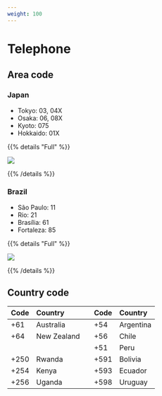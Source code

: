 ```yaml
---
weight: 100
---
```


# Telephone

## Area code

### Japan

- Tokyo: 03, 04X
- Osaka: 06, 08X
- Kyoto: 075
- Hokkaido: 01X

{{% details "Full" %}}

<img src="https://images.squarespace-cdn.com/content/v1/60f6054f4e76b03092956de8/19dfb5b1-0cb0-49a5-adb4-9b211585bffc/19.png"/>

{{% /details %}}

### Brazil

- São Paulo: 11
- Rio: 21
- Brasília: 61
- Fortaleza: 85

{{% details "Full" %}}

<img src="https://images.squarespace-cdn.com/content/v1/60f6054f4e76b03092956de8/930c8141-7d6e-4397-a56c-f58b902e85c1/Brasil_-_Códigos_de_área_DDD.png"/>

{{% /details %}}

## Country code

| Code | Country     |     | Code | Country   |
|:---- |:----------- | --- |:---- |:--------- |
| +61  | Australia   |     | +54  | Argentina |
| +64  | New Zealand |     | +56  | Chile     |
|      |             |     | +51  | Peru      |
| +250 | Rwanda      |     | +591 | Bolivia   |
| +254 | Kenya       |     | +593 | Ecuador   |
| +256 | Uganda      |     | +598 | Uruguay   |
